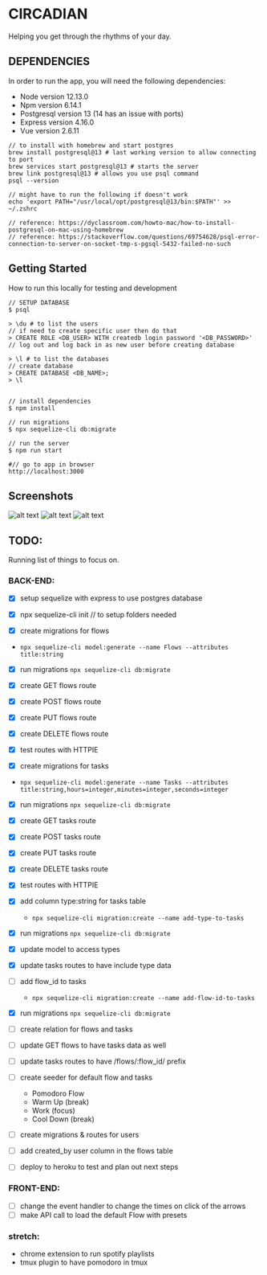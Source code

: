 # CIRCADIAN

Helping you get through the rhythms of your day.

## DEPENDENCIES

In order to run the app,
you will need the following dependencies:

* Node version 12.13.0
* Npm version 6.14.1
* Postgresql version 13 (14 has an issue with ports)
* Express version 4.16.0
* Vue version 2.6.11

```
// to install with homebrew and start postgres
brew install postgresql@13 # last working version to allow connecting to port
brew services start postgresql@13 # starts the server
brew link postgresql@13 # allows you use psql command
psql --version

// might have to run the following if doesn't work
echo 'export PATH="/usr/local/opt/postgresql@13/bin:$PATH"' >> ~/.zshrc

// reference: https://dyclassroom.com/howto-mac/how-to-install-postgresql-on-mac-using-homebrew
// reference: https://stackoverflow.com/questions/69754628/psql-error-connection-to-server-on-socket-tmp-s-pgsql-5432-failed-no-such
```


## Getting Started

How to run this locally for testing and development

```
// SETUP DATABASE
$ psql

> \du # to list the users
// if need to create specific user then do that
> CREATE ROLE <DB_USER> WITH createdb login password '<DB_PASSWORD>'
// log out and log back in as new user before creating database

> \l # to list the databases
// create database
> CREATE DATABASE <DB_NAME>;
> \l


// install dependencies
$ npm install

// run migrations
$ npx sequelize-cli db:migrate

// run the server
$ npm run start

#// go to app in browser
http://localhost:3000
```


## Screenshots

![alt text](public/images/screenshots/circadian-timer.png "Timer")
![alt text](public/images/screenshots/circadian-settings-top.png "Settings Top")
![alt text](public/images/screenshots/circadian-settings-bottom.png "Settings Bottom")


## TODO:

Running list of things to focus on.

### BACK-END:

* [x] setup sequelize with express to use postgres database
* [x] npx sequelize-cli init // to setup folders needed

* [x] create migrations for flows
* `npx sequelize-cli model:generate --name Flows --attributes title:string` 
* [x] run migrations `npx sequelize-cli db:migrate`
* [x] create GET flows route
* [x] create POST flows route
* [x] create PUT flows route
* [x] create DELETE flows route
* [x] test routes with HTTPIE

* [x] create migrations for tasks
* `npx sequelize-cli model:generate --name Tasks --attributes title:string,hours=integer,minutes=integer,seconds=integer`
* [x] run migrations `npx sequelize-cli db:migrate`
* [x] create GET tasks route
* [x] create POST tasks route
* [x] create PUT tasks route
* [x] create DELETE tasks route
* [x] test routes with HTTPIE

* [x] add column type:string for tasks table
  * `npx sequelize-cli migration:create --name add-type-to-tasks`
* [x] run migrations `npx sequelize-cli db:migrate`
* [x] update model to access types
* [x] update tasks routes to have include type data

* [ ] add flow_id to tasks
  * `npx sequelize-cli migration:create --name add-flow-id-to-tasks`
* [x] run migrations `npx sequelize-cli db:migrate`
* [ ] create relation for flows and tasks
* [ ] update GET flows to have tasks data as well
* [ ] update tasks routes to have /flows/:flow_id/ prefix

* [ ] create seeder for default flow and tasks
  * Pomodoro Flow
  * Warm Up (break)
  * Work (focus)
  * Cool Down (break)

* [ ] create migrations & routes for users
* [ ] add created_by user column in the flows table
* [ ] deploy to heroku to test and plan out next steps

### FRONT-END:

* [ ] change the event handler to change the times on click of the arrows
* [ ] make API call to load the default Flow with presets

### stretch:

* chrome extension to run spotify playlists
* tmux plugin to have pomodoro in tmux

